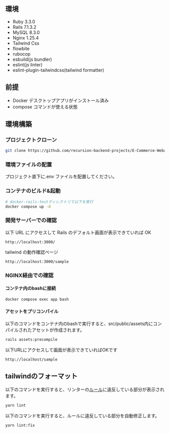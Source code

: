 ## 環境

- Ruby 3.3.0
- Rails 7.1.3.2
- MySQL 8.3.0
- Nginx 1.25.4
- Tailwind Css
- flowbite
- rubocop
- esbuild(js bundler)
- eslint(js linter)
- eslint-plugin-tailwindcss(tailwind formatter)

## 前提

- Docker デスクトップアプリがインストール済み
- compose コマンドが使える状態

## 環境構築

### プロジェクトクローン

```bash
git clone https://github.com/recursion-backend-projects/E-Commerce-Webapp-with-Stripe-Sync.git
```

### 環境ファイルの配置

プロジェクト直下に.env ファイルを配置してください。</br>

### コンテナのビルド&起動

```bash
# docker-rails-testディレクトリで以下を実行
docker compose up -d
```

### 開発サーバーでの確認

以下 URL にアクセスして Rails のデフォルト画面が表示できていれば OK</br>

```
http://localhost:3000/
```

tailwind の動作確認ページ</br>

```
http://localhost:3000/sample
```

### NGINX経由での確認

#### コンテナ内のbashに接続
```bash
docker compose exec app bash
```

#### アセットをプリコンパイル
以下のコマンドをコンテナ内のbashで実行すると、src/public/assets内にコンパイルされたアセットが作成されます。

```bash
rails assets:precompile
```

以下URLにアクセスして画面が表示できていればOKです
```
http://localhost/sample
```

## tailwindのフォーマット
以下のコマンドを実行すると、リンターの[ルール](https://github.com/francoismassart/eslint-plugin-tailwindcss/tree/master/docs/rules)に違反している部分が表示されます。

```bash
yarn lint
```

以下のコマンドを実行すると、ルールに違反している部分を自動修正します。
```
yarn lint:fix
```
